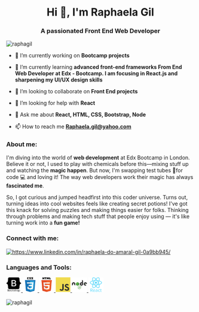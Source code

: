<h1 align="center">Hi 👋, I'm Raphaela Gil</h1>
<h3 align="center">A passionated Front End Web Developer</h3>

<p align="left"> <img src="https://komarev.com/ghpvc/?username=raphagil&label=Profile%20views&color=0e75b6&style=flat" alt="raphagil" /> </p>

- 🔭 I’m currently working on **Bootcamp projects**

- 🌱 I’m currently learning **advanced front-end frameworks From End Web Developer at Edx - Bootcamp. I am focusing in React.js and sharpening my UI/UX design skills**

- 👯 I’m looking to collaborate on **Front End projects**

- 🤝 I’m looking for help with **React**

- 💬 Ask me about **React, HTML, CSS, Bootstrap, Node**

- 📫 How to reach me **Raphaela.gil@yahoo.com**
<h3 align="left">About me:</h3>
      <p align="left">
            I'm diving into the world of <b>web development</b> at Edx Bootcamp in London.
            Believe it or not, I used to play with chemicals before this—mixing stuff up and watching the <b>magic happen</b>. But now, I'm
            swapping test tubes 🧪for code 💻 and loving it!
            The way web developers work their magic has always <b>fascinated me</b>.
          </p><p>
            So, I got curious and jumped headfirst
            into this coder universe. Turns out, turning ideas into cool websites feels like creating secret potions!
            I've got this knack for solving puzzles and making things easier for folks. Thinking through problems and
            making tech stuff that people enjoy using — it's like turning work into a <b>fun game!</b>
          </p>
<h3 align="left">Connect with me:</h3>
<p align="left">
<a href="https://linkedin.com/in/https://www.linkedin.com/in/raphaela-do-amaral-gil-0a9bb945/" target="blank"><img align="center" src="https://raw.githubusercontent.com/rahuldkjain/github-profile-readme-generator/master/src/images/icons/Social/linked-in-alt.svg" alt="https://www.linkedin.com/in/raphaela-do-amaral-gil-0a9bb945/" height="30" width="40" /></a>
</p>

<h3 align="left">Languages and Tools:</h3>
<p align="left"> <a href="https://getbootstrap.com" target="_blank" rel="noreferrer"> <img src="https://raw.githubusercontent.com/devicons/devicon/master/icons/bootstrap/bootstrap-plain-wordmark.svg" alt="bootstrap" width="40" height="40"/> </a> <a href="https://www.w3schools.com/css/" target="_blank" rel="noreferrer"> <img src="https://raw.githubusercontent.com/devicons/devicon/master/icons/css3/css3-original-wordmark.svg" alt="css3" width="40" height="40"/> </a> <a href="https://www.w3.org/html/" target="_blank" rel="noreferrer"> <img src="https://raw.githubusercontent.com/devicons/devicon/master/icons/html5/html5-original-wordmark.svg" alt="html5" width="40" height="40"/> </a> <a href="https://developer.mozilla.org/en-US/docs/Web/JavaScript" target="_blank" rel="noreferrer"> <img src="https://raw.githubusercontent.com/devicons/devicon/master/icons/javascript/javascript-original.svg" alt="javascript" width="40" height="40"/> </a> <a href="https://nodejs.org" target="_blank" rel="noreferrer"> <img src="https://raw.githubusercontent.com/devicons/devicon/master/icons/nodejs/nodejs-original-wordmark.svg" alt="nodejs" width="40" height="40"/> </a> <a href="https://reactjs.org/" target="_blank" rel="noreferrer"> <img src="https://raw.githubusercontent.com/devicons/devicon/master/icons/react/react-original-wordmark.svg" alt="react" width="40" height="40"/> </a> <a href="https://reactnative.dev/" target="_blank" rel="noreferrer"> </a> </p>

<p><img align="center" src="https://github-readme-stats.vercel.app/api/top-langs?username=raphagil&show_icons=true&locale=en&layout=compact" alt="raphagil" /></p>



<!---
RaphaGil/RaphaGil is a ✨ special ✨ repository because its `README.md` (this file) appears on your GitHub profile.
You can click the Preview link to take a look at your changes.
--->
